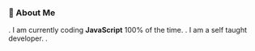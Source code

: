 ### 🤖 About Me

. I am currently coding **JavaScript** 100% of the time.
. I am a self taught developer.
. 
